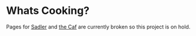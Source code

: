 # Whats Cooking?

Pages for [Sadler](https://dining.wm.edu/dining-choices/resident/sadler.html) and [the Caf](https://dining.wm.edu/dining-choices/resident/commons-dining-hall.html) are currently broken so this project is on hold.
